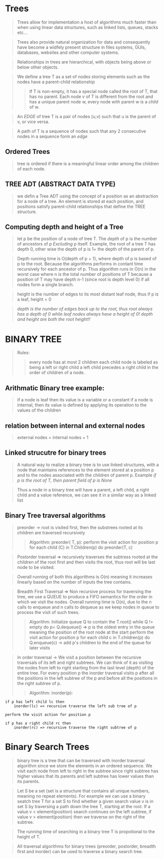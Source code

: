 # Trees 

> Trees allow for implementation a host of algorithms much faster than when using linear data structures, such as linked lists, queues, stacks etc...

> Trees also provide natural organization for data and consequently have become a widfely present structure in files systems, GUIs, databases, websites and other computer systems.

> Relationships in trees are hierarchical, with objects being above or below other objects.

> We define a tree T as a set of nodes storing elements such as the nodes have a parent-child relationship 
>> If T is non-empty, it has a special node called the root of T, that has no parent.
>> Each node v of T is different from the root and has a unique parent node w, every node with parent w is a *child* of w.

> An *EDGE* of tree T is a pair of nodes (u,v) such that u is the parent of v, or vice versa.

> A path of T is a sequence of nodes such that any 2 consecutive nodes in a sequence form an *edge*

## Ordered Trees 

> tree is ordered if there is a meaningful linear order among the children of each node.

## TREE ADT (ABSTRACT DATA TYPE)
> we defin a Tree ADT using the concept of a position as an abstraction for a node of a tree. An element is stored at each position, and positions satisfy parent-child relationships that define the TREE structure.

## Computing depth and height of a Tree 
> let p be the position of a node of tree T. The *depth* of p is the number of ancestors of p *Excluding* p itself. Example, the root of a tree T has depth 0, other wise the depth of p is 1+ the depth of the parent of p.

> Depth running time is O(depth of p + 1), where depth  of p is based of p to the root. Because the algorithms performs in contant time recursively for each ancestor of p. Thus algorithm runs in O(n) in the worst case where n is the total number of positions of T because a position of T may have depth n-1 (since root is depth level 0) if all nodes form a single branch.

> height is the number of edges to its most distant leaf node, thus if p is a leaf, height = 0 

> *depth is the number of edges back up to the root, thus root always has a depth of 0 while leaf nodes always have a height of 0! depth and height are both the root height!!*

# BINARY TREE

> Rules: 
>> every node has at most 2 children
>> each child node is labeled as being a left or right child
>> a left child precedes a right child in the order of children of a node.

## Arithmatic Binary tree example: 

> if a node is leaf then its value is a variable or a constant
> if a node is internal, then its value is defined by applying its operation to the values of the children

## relation between internal and external nodes 
> external nodes = internal nodes + 1

## Linked strucutre for binary trees 
> A natural way to realize a binary tree is to use linked structures, with a node that maintains references to the element stored at a position p and to the nodes associated with the children of parent p. Example *if p is the root of T, then parent field of p is None*

> Thus a node in a binary tree will have a parent, a left child, a right child and a value reference, we can see it in a similar way as a linked list 



## Binary Tree traversal algorithms 
> preorder -> root is visited first, then the substrees rooted at its children are traversed recursively
>> Algorithm: 
    preorder( T, p):
        perform the visit action for position p
        for each child (C) in T.Children(p) do
            preorder(T, c)

> Postorder traversal => recursively traverses the subtress rooted at the children of the root first and then visits the root, thus root will be last node to be visited.

> Overall running of both this algorithms is O(n) meaning it increases linearly based on the number of inputs the tree contains.

> Breadth First Traversal => Non recursive process for traversing the tree, we use a QUEUE to produce a FIFO semantics for the order in which we visit the nodes. Overall running time is O(n), due to the n calls to enqueue and n calls to dequeue as we keep nodes in queue to process the visit of such trees.
>> Algorithm: 
    Initialize queue Q to contain the T.root()
    while Q != empty do
        p= Q.dequeue() => p is the oldest entry in the queue meaning the position of the root node at the start
        perform the visit action for position p
        for each child c in T.children(p) do
            Q.enqueue(c) -> add p's children to the end of the queue for later visits 

> In order traversal -> We visit a position between the recursive traversals of its left and right subtrees. We can think of it as visiting the nodes from left to right starting from the last level (depth) of the entire tree. For every position p the inorder traversal visits p after all the positions in the left subtree of the p and before all the positions in the right subtree of p.
>> Algorithm: inorder(p):

    if p has left child lc then
        inorder(lc) => recursive traverse the left sub tree of p
    
    perform the visit action for position p

    if p has a right child rc then 
        inorder(rc) => recursive traverse the right subtree of p

# Binary Search Trees
> binary tree is a tree that can be traversed with inorder traversal algorithm since we store the elements in an ordered sequence. We visit each node from left to right in the subtree since right subtree has higher values that its parents and left subtree has lower values than its parents.

> Let S be a set (set is a structure that contains all unique numbers, meaning no repeat elements). For example we can use a binary seatch tree T for a set S to find whether a given search value v is in set S by traversing a path down the tree T, starting at the root. If a value v < element(position) search continues on the left subtree, if value v > element(position) then we traverse on the right of the subtree.

> The running time of searching in a binary tree T is propotional to the height of T.

> All traversal algorithms for binary trees (preorder, postorder, breadth first and inorder) can be used to traverse a binary search tree.